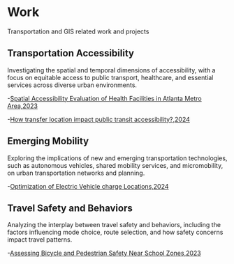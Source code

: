 # Work
Transportation and GIS related work and projects

## Transportation Accessibility

Investigating the spatial and temporal dimensions of accessibility, with a focus on equitable access to public transport, healthcare, and essential services across diverse urban environments.

-[Spatial Accessibility Evaluation of Health Facilities in Atlanta Metro Area,2023](https://github.com/sherlyhu00/Work/blob/GIS-work/SpatialAnalysisAtl.md)

-[How transfer location impact public transit accessibility?,2024](transfer.md)

## 	Emerging Mobility

Exploring the implications of new and emerging transportation technologies, such as autonomous vehicles, shared mobility services, and micromobility, on urban transportation networks and planning.

-[Optimization of Electric Vehicle charge Locations,2024](https://storymaps.arcgis.com/stories/baaa0c9ce3a44c9e8a328160274f9e2c)

## Travel Safety and Behaviors
Analyzing the interplay between travel safety and behaviors, including the factors influencing mode choice, route selection, and how safety concerns impact travel patterns.

-[Assessing Bicycle and Pedestrian Safety Near School Zones,2023](https://github.com/sherlyhu00/Work/blob/R-related/Travel_Safety_injury.md)
